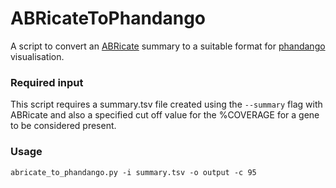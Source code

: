 # ABRicateToPhandango
A script to convert an [ABRicate](https://github.com/tseemann/abricate) summary to a suitable format for [phandango](https://jameshadfield.github.io/phandango/#/) visualisation.

### Required input

This script requires a summary.tsv file created using the `--summary` flag with ABRicate and also a specified cut off value for the %COVERAGE for a gene to be considered present.

### Usage

`abricate_to_phandango.py -i summary.tsv -o output -c 95`
